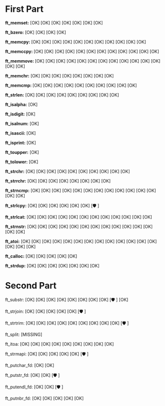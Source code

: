 <h1>First Part</h1>
<b>ft_memset:</b>     [OK] [OK] [OK] [OK] [OK] [OK] [OK] 

<b>ft_bzero:</b>    [OK] [OK] [OK] [OK] 

<b>ft_memcpy: </b>    [OK] [OK] [OK] [OK] [OK] [OK] [OK] [OK] [OK] [OK] [OK] 

<b>ft_memccpy: </b>   [OK] [OK] [OK] [OK] [OK] [OK] [OK] [OK] [OK] [OK] [OK] [OK]

<b>ft_memmove:  </b>  [OK] [OK] [OK] [OK] [OK] [OK] [OK] [OK] [OK] [OK] [OK] [OK] [OK] [OK]

<b>ft_memchr:</b>     [OK] [OK] [OK] [OK] [OK] [OK] [OK] [OK] 

<b>ft_memcmp: </b>    [OK] [OK] [OK] [OK] [OK] [OK] [OK] [OK] [OK] [OK] 

<b>ft_strlen:</b>     [OK] [OK] [OK] [OK] [OK] [OK] [OK] [OK] [OK] 

<b>ft_isalpha:</b>    [OK] 

<b>ft_isdigit:</b>    [OK] 

<b>ft_isalnum:</b>    [OK] 

<b>ft_isascii:</b>    [OK] 

<b>ft_isprint:</b>    [OK] 

<b>ft_toupper:</b>    [OK] 

<b>ft_tolower:</b>    [OK] 

<b>ft_strchr:</b>     [OK] [OK] [OK] [OK] [OK] [OK] [OK] [OK] [OK] [OK] 

<b>ft_strrchr:</b>    [OK] [OK] [OK] [OK] [OK] [OK] [OK] [OK] 

<b>ft_strncmp:</b>    [OK] [OK] [OK] [OK] [OK] [OK] [OK] [OK] [OK] [OK] [OK] [OK] [OK] [OK] 

<b>ft_strlcpy:</b>    [OK] [OK] [OK] [OK] [OK] [OK] [🛡 ]


<b>ft_strlcat:</b>    [OK] [OK] [OK] [OK] [OK] [OK] [OK] [OK] [OK] [OK] [OK] [OK] 


<b>ft_strnstr:</b>    [OK] [OK] [OK] [OK] [OK] [OK] [OK] [OK] [OK] [OK] [OK] [OK] [OK] [OK]


<b>ft_atoi:</b>       [OK] [OK] [OK] [OK] [OK] [OK] [OK] [OK] [OK] [OK] [OK] [OK] [OK] [OK] [OK] [OK]

<b>ft_calloc:</b>     [OK] [OK] [OK] [OK] [OK] 

<b>ft_strdup:</b>     [OK] [OK] [OK] [OK] [OK] [OK] [OK] 

<h1> Second Part </h1>

ft_substr:     [OK] [OK] [OK] [OK] [OK] [OK] [OK] [OK] [🛡 ] [OK] 

ft_strjoin:    [OK] [OK] [OK] [OK] [OK] [🛡 ] 

ft_strtrim:    [OK] [OK] [OK] [OK] [OK] [OK] [OK] [OK] [OK] [🛡 ] 

ft_split:      [MISSING]

ft_itoa:       [OK] [OK] [OK] [OK] [OK] [OK] [OK] [OK] [OK] 

ft_strmapi:    [OK] [OK] [OK] [OK] [OK] [🛡 ] 

ft_putchar_fd: [OK] [OK] 

ft_putstr_fd:  [OK] [OK] [🛡 ] 

ft_putendl_fd: [OK] [OK] [🛡 ] 

ft_putnbr_fd:  [OK] [OK] [OK] [OK] [OK] 
